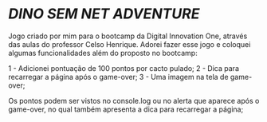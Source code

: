 # *DINO SEM NET ADVENTURE*

Jogo criado por mim para o bootcamp da Digital Innovation One, através das aulas do professor Celso Henrique. Adorei fazer esse jogo e coloquei algumas funcionalidades além do proposto no bootcamp:
 
  1 - Adicionei pontuação de 100 pontos por cacto pulado;
  2 - Dica para recarregar a página após o game-over;
  3 - Uma imagem na tela de game-over;
 
Os pontos podem ser vistos no console.log ou no alerta que aparece após o game-over, no qual também apresenta a dica para recarregar a página;
